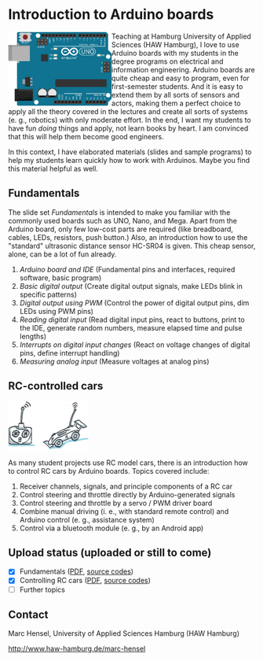 # Introduction to Arduino boards
<img src="./assets/images/ArduinoUno.png" height="150" align=left>

Teaching at Hamburg University of Applied Sciences (HAW Hamburg), I love to use Arduino boards with my students in the degree programs on electrical and information engineering. Arduino boards are quite cheap and easy to program, even for first-semester students. And it is easy to extend them by all sorts of sensors and actors, making them a perfect choice to apply all the theory covered in the lectures and create all sorts of systems (e. g., robotics) with only moderate effort. In the end, I want my students to have fun _doing_ things and apply, not learn books by heart. I am convinced that this will help them become good engineers.<p>

In this context, I have elaborated materials (slides and sample programs) to help my students learn quickly how to work with Arduinos. Maybe you find this material helpful as well.
<br clear=all>

## Fundamentals
The slide set _Fundamentals_ is intended to make you familiar with the commonly used boards such as UNO, Nano, and Mega. Apart from the Arduino board, only few low-cost parts are required (like breadboard, cables, LEDs, resistors, push button.) Also, an introduction how to use the "standard" ultrasonic distance sensor HC-SR04 is given. This cheap sensor, alone, can be a lot of fun already.

1. _Arduino board and IDE_ (Fundamental pins and interfaces, required software, basic program)
1. _Basic digital output_ (Create digital output signals, make LEDs blink in specific patterns)
1. _Digital output using PWM_ (Control the power of digital output pins, dim LEDs using PWM pins)
1. _Reading digital input_ (Read digital input pins, react to buttons, print to the IDE, generate random numbers, measure elapsed time and pulse lengths)
1. _Interrupts on digital input changes_ (React on voltage changes of digital pins, define interrupt handling)
1. _Measuring analog input_ (Measure voltages at analog pins)

## RC-controlled cars
<img src="./assets/images/RC_Car.png" height="100">

As many student projects use RC model cars, there is an introduction how to control RC cars by Arduino boards. Topics covered include:

1. Receiver channels, signals, and principle components of a RC car
1. Control steering and throttle directly by Arduino-generated signals
1. Control steering and throttle by a servo / PWM driver board
1. Combine manual driving (i. e., with standard remote control) and Arduino control (e. g., assistance system)
1. Control via a bluetooth module (e. g., by an Android app)

## Upload status (uploaded or still to come)
- [X] Fundamentals ([PDF](docs/), [source codes](src/fundamentals))
- [X] Controlling RC cars ([PDF](docs/), [source codes](src/rc_cars))
- [ ] Further topics

## Contact
Marc Hensel, University of Applied Sciences Hamburg (HAW Hamburg)

http://www.haw-hamburg.de/marc-hensel
